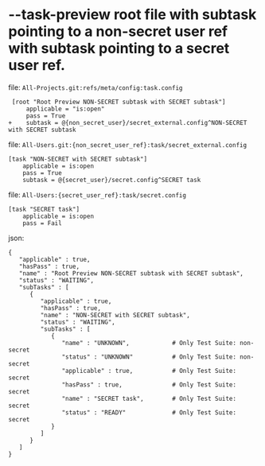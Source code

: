 # --task-preview root file with subtask pointing to a non-secret user ref with subtask pointing to a secret user ref.

file: `All-Projects.git:refs/meta/config:task.config`
```
 [root "Root Preview NON-SECRET subtask with SECRET subtask"]
     applicable = "is:open"
     pass = True
+    subtask = @{non_secret_user}/secret_external.config^NON-SECRET with SECRET subtask
```

file: `All-Users.git:{non_secret_user_ref}:task/secret_external.config`
```
[task "NON-SECRET with SECRET subtask"]
    applicable = is:open
    pass = True
    subtask = @{secret_user}/secret.config^SECRET task
```

file: `All-Users:{secret_user_ref}:task/secret.config`
```
[task "SECRET task"]
    applicable = is:open
    pass = Fail
```

json:
```
{
   "applicable" : true,
   "hasPass" : true,
   "name" : "Root Preview NON-SECRET subtask with SECRET subtask",
   "status" : "WAITING",
   "subTasks" : [
      {
         "applicable" : true,
         "hasPass" : true,
         "name" : "NON-SECRET with SECRET subtask",
         "status" : "WAITING",
         "subTasks" : [
            {
               "name" : "UNKNOWN",            # Only Test Suite: non-secret
               "status" : "UNKNOWN"           # Only Test Suite: non-secret
               "applicable" : true,           # Only Test Suite: secret
               "hasPass" : true,              # Only Test Suite: secret
               "name" : "SECRET task",        # Only Test Suite: secret
               "status" : "READY"             # Only Test Suite: secret
            }
         ]
      }
   ]
}
```
